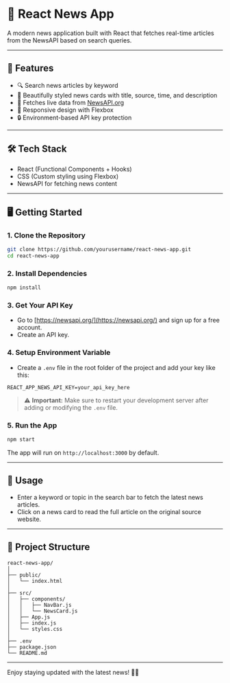 
# 📰 React News App

A modern news application built with React that fetches real-time articles from the NewsAPI based on search queries.

---

## 🚀 Features

- 🔍 Search news articles by keyword  
- 📰 Beautifully styled news cards with title, source, time, and description  
- 📡 Fetches live data from [NewsAPI.org](https://newsapi.org/)  
- 📱 Responsive design with Flexbox  
- 🔒 Environment-based API key protection  

---

## 🛠️ Tech Stack

- React (Functional Components + Hooks)  
- CSS (Custom styling using Flexbox)  
- NewsAPI for fetching news content  

---

## 🖥️ Getting Started

### 1. Clone the Repository

```bash
git clone https://github.com/yourusername/react-news-app.git
cd react-news-app
```

### 2. Install Dependencies

```bash
npm install
```

### 3. Get Your API Key

- Go to [https://newsapi.org/](https://newsapi.org/) and sign up for a free account.
- Create an API key.

### 4. Setup Environment Variable

- Create a `.env` file in the root folder of the project and add your key like this:

```env
REACT_APP_NEWS_API_KEY=your_api_key_here
```

> ⚠️ **Important:** Make sure to restart your development server after adding or modifying the `.env` file.

### 5. Run the App

```bash
npm start
```

The app will run on `http://localhost:3000` by default.

---

## 📝 Usage

- Enter a keyword or topic in the search bar to fetch the latest news articles.  
- Click on a news card to read the full article on the original source website.  

---

## 📁 Project Structure

```
react-news-app/
│
├── public/
│   └── index.html
│
├── src/
│   ├── components/
│   │   ├── NavBar.js
│   │   └── NewsCard.js
│   ├── App.js
│   ├── index.js
│   └── styles.css
│
├── .env
├── package.json
└── README.md
```

---


Enjoy staying updated with the latest news! 📰🚀
